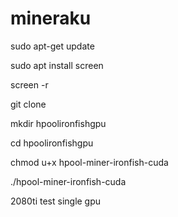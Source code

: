 # mineraku

sudo apt-get update

sudo apt install screen

screen -r

git clone

mkdir hpoolironfishgpu

cd hpoolironfishgpu

chmod u+x hpool-miner-ironfish-cuda

./hpool-miner-ironfish-cuda

2080ti test single gpu
